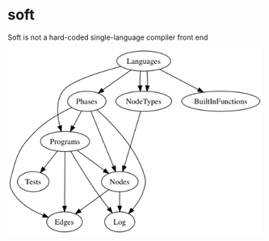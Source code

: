 # soft

Soft is not a hard-coded single-language compiler front end

![layout](https://raw.githubusercontent.com/soft-lang/soft/master/doc/data_model.png)

